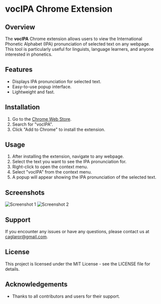# vocIPA Chrome Extension

## Overview
The **vocIPA** Chrome extension allows users to view the International Phonetic Alphabet (IPA) pronunciation of selected text on any webpage. This tool is particularly useful for linguists, language learners, and anyone interested in phonetics.

## Features
- Displays IPA pronunciation for selected text.
- Easy-to-use popup interface.
- Lightweight and fast.

## Installation
1. Go to the [Chrome Web Store](https://chrome.google.com/webstore).
2. Search for "vocIPA".
3. Click "Add to Chrome" to install the extension.

## Usage
1. After installing the extension, navigate to any webpage.
2. Select the text you want to see the IPA pronunciation for.
3. Right-click to open the context menu.
4. Select "vocIPA" from the context menu.
5. A popup will appear showing the IPA pronunciation of the selected text.

## Screenshots
![Screenshot 1](path/to/screenshot1.png)
![Screenshot 2](path/to/screenshot2.png)

## Support
If you encounter any issues or have any questions, please contact us at [caglaror@gmail.com](mailto:caglaror@gmail.com).

## License
This project is licensed under the MIT License - see the LICENSE file for details.

## Acknowledgements
- Thanks to all contributors and users for their support.